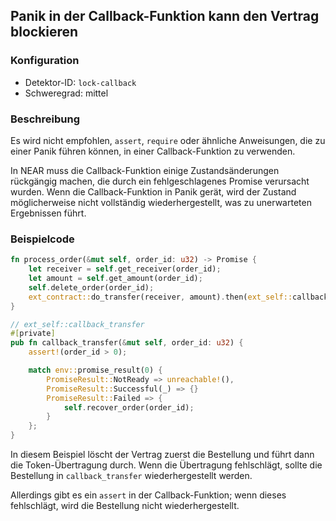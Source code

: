 
## Panik in der Callback-Funktion kann den Vertrag blockieren

### Konfiguration

* Detektor-ID: `lock-callback`
* Schweregrad: mittel

### Beschreibung

Es wird nicht empfohlen, `assert`, `require` oder ähnliche Anweisungen, die zu einer Panik führen können, in einer Callback-Funktion zu verwenden.

In NEAR muss die Callback-Funktion einige Zustandsänderungen rückgängig machen, die durch ein fehlgeschlagenes Promise verursacht wurden. Wenn die Callback-Funktion in Panik gerät, wird der Zustand möglicherweise nicht vollständig wiederhergestellt, was zu unerwarteten Ergebnissen führt.

### Beispielcode

```rust
fn process_order(&mut self, order_id: u32) -> Promise {
    let receiver = self.get_receiver(order_id);
    let amount = self.get_amount(order_id);
    self.delete_order(order_id);
    ext_contract::do_transfer(receiver, amount).then(ext_self::callback_transfer(order_id))
}

// ext_self::callback_transfer
#[private]
pub fn callback_transfer(&mut self, order_id: u32) {
    assert!(order_id > 0);

    match env::promise_result(0) {
        PromiseResult::NotReady => unreachable!(),
        PromiseResult::Successful(_) => {}
        PromiseResult::Failed => {
            self.recover_order(order_id);
        }
    };
}
```

In diesem Beispiel löscht der Vertrag zuerst die Bestellung und führt dann die Token-Übertragung durch. Wenn die Übertragung fehlschlägt, sollte die Bestellung in `callback_transfer` wiederhergestellt werden.

Allerdings gibt es ein `assert` in der Callback-Funktion; wenn dieses fehlschlägt, wird die Bestellung nicht wiederhergestellt.
